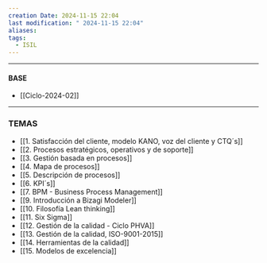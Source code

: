 ```yaml
---
creation Date: 2024-11-15 22:04
last modification: " 2024-11-15 22:04"
aliases: 
tags:
  - ISIL
---
```

___
#### BASE
- [[Ciclo-2024-02]]
___

### TEMAS

- [[1. Satisfacción del cliente, modelo KANO, voz del cliente y CTQ´s]]
- [[2. Procesos estratégicos, operativos y de soporte]]
- [[3. Gestión basada en procesos]]
- [[4. Mapa de procesos]]
- [[5. Descripción de procesos]]
- [[6. KPI´s]]
- [[7. BPM - Business Process Management]]
- [[9. Introducción a Bizagi Modeler]]
- [[10. Filosofía Lean thinking]]
- [[11. Six Sigma]]
- [[12. Gestión de la calidad - Ciclo PHVA]]
- [[13. Gestión de la calidad, ISO-9001-2015]]
- [[14. Herramientas de la calidad]]
- [[15. Modelos de excelencia]]